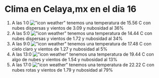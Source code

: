 # Clima en Celaya,mx en el dia 16

1. A las 1:0 !["icon weather"](http://openweathermap.org/img/w/03n.png) tenemos una temperatura de 15.56 C con nubes dispersas y  vientos de 3.09 y nubosidad al 36%
1. A las 5:0 !["icon weather"](http://openweathermap.org/img/w/03n.png) tenemos una temperatura de 14.44 C con nubes dispersas y  vientos de 1.72 y nubosidad al 34%
1. A las 9:0 !["icon weather"](http://openweathermap.org/img/w/01d.png) tenemos una temperatura de 17.48 C con cielo claro y  vientos de 1.27 y nubosidad al 5%
1. A las 13:0 !["icon weather"](http://openweathermap.org/img/w/02d.png) tenemos una temperatura de 19.44 C con algo de nubes y  vientos de 1.54 y nubosidad al 13%
1. A las 17:0 !["icon weather"](http://openweathermap.org/img/w/04d.png) tenemos una temperatura de 22.22 C con nubes rotas y  vientos de 1.79 y nubosidad al 79%

